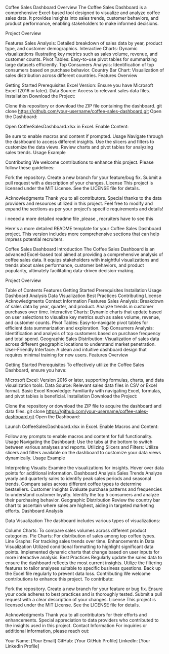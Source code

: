 
 Coffee Sales Dashboard
Overview
The Coffee Sales Dashboard is a comprehensive Excel-based tool designed to visualize and analyze coffee sales data. It provides insights into sales trends, customer behaviors, and product performance, enabling stakeholders to make informed decisions.

Project Overview <!-- Replace with your image path -->

Features
Sales Analysis: Detailed breakdown of sales data by year, product type, and customer demographics.
Interactive Charts: Dynamic visualizations illustrating key metrics such as sales volume, revenue, and customer counts.
Pivot Tables: Easy-to-use pivot tables for summarizing large datasets efficiently.
Top Consumers Analysis: Identification of top consumers based on purchase behavior.
Country Bar Chart: Visualization of sales distribution across different countries.
Features Overview <!-- Replace with your image path -->

Getting Started
Prerequisites
Excel Version: Ensure you have Microsoft Excel (2016 or later).
Data Source: Access to relevant sales data files.
Installation
Download the Project:

Clone this repository or download the ZIP file containing the dashboard.
git clone https://github.com/your-username/coffee-sales-dashboard.git
Open the Dashboard:

Open CoffeeSalesDashboard.xlsx in Excel.
Enable Content:

Be sure to enable macros and content if prompted.
Usage
Navigate through the dashboard to access different insights.
Use the slicers and filters to customize the data views.
Review charts and pivot tables for analyzing sales trends.
Usage Example <!-- Replace with your image path -->

Contributing
We welcome contributions to enhance this project. Please follow these guidelines:

Fork the repository.
Create a new branch for your feature/bug fix.
Submit a pull request with a description of your changes.
License
This project is licensed under the MIT License. See the 
LICENSE file for details.

Acknowledgments
Thank you to all contributors.
Special thanks to the data providers and resources utilized in this project.
Feel free to modify and expand the sections as per your project’s specific requirements and details!

i neeed a more detailed readme file ,please , recruiters have to see this

Here's a more detailed README template for your Coffee Sales Dashboard project. This version includes more comprehensive sections that can help impress potential recruiters.

Coffee Sales Dashboard
Introduction
The Coffee Sales Dashboard is an advanced Excel-based tool aimed at providing a comprehensive analysis of coffee sales data. It equips stakeholders with insightful visualizations and trends about sales performance, customer behaviors, and product popularity, ultimately facilitating data-driven decision-making.

Project Overview <!-- Replace with your image path -->

Table of Contents
Features
Getting Started
Prerequisites
Installation
Usage
Dashboard Analysis
Data Visualization
Best Practices
Contributing
License
Acknowledgments
Contact Information
Features
Sales Analysis: Breakdown of sales data by year, quarter, and product. Analyze trends in customer purchases over time.
Interactive Charts: Dynamic charts that update based on user selections to visualize key metrics such as sales volume, revenue, and customer counts.
Pivot Tables: Easy-to-navigate pivot tables for efficient data summarization and exploration.
Top Consumers Analysis: Identification and analysis of top customers based on purchase frequency and total spend.
Geographic Sales Distribution: Visualization of sales data across different geographic locations to understand market penetration.
User-Friendly Interface: A clean and intuitive dashboard design that requires minimal training for new users.
Features Overview <!-- Replace with your image path -->

Getting Started
Prerequisites
To effectively utilize the Coffee Sales Dashboard, ensure you have:

Microsoft Excel: Version 2016 or later, supporting formulas, charts, and data visualization tools.
Data Source: Relevant sales data files in CSV or Excel format.
Basic Excel Knowledge: Familiarity with navigating Excel, formulas, and pivot tables is beneficial.
Installation
Download the Project:

Clone the repository or download the ZIP file to acquire the dashboard and data files.
git clone https://github.com/your-username/coffee-sales-dashboard.git
Open the Dashboard:

Launch CoffeeSalesDashboard.xlsx in Excel.
Enable Macros and Content:

Follow any prompts to enable macros and content for full functionality.
Usage
Navigating the Dashboard:
Use the tabs at the bottom to switch between various analyses and reports.
Utilizing Slicers and Filters:
Utilize slicers and filters available on the dashboard to customize your data views dynamically.
Usage Example <!-- Replace with your image path -->

Interpreting Visuals:
Examine the visualizations for insights. Hover over data points for additional information.
Dashboard Analysis
Sales Trends
Analyze yearly and quarterly sales to identify peak sales periods and seasonal trends.
Compare sales across different coffee types to determine bestsellers.
Customer Insights
Evaluate purchase patterns and frequencies to understand customer loyalty.
Identify the top 5 consumers and analyze their purchasing behavior.
Geographic Distribution
Review the country bar chart to ascertain where sales are highest, aiding in targeted marketing efforts.
Dashboard Analysis <!-- Replace with your image path -->

Data Visualization
The dashboard includes various types of visualizations:

Column Charts: To compare sales volumes across different product categories.
Pie Charts: For distribution of sales among top coffee types.
Line Graphs: For tracking sales trends over time.
Enhancements in Data Visualization
Utilized conditional formatting to highlight significant data points.
Implemented dynamic charts that change based on user inputs for more interactive analysis.
Best Practices
Regularly update the sales data to ensure the dashboard reflects the most current insights.
Utilize the filtering features to tailor analyses suitable to specific business questions.
Back up the Excel file regularly to prevent data loss.
Contributing
We welcome contributions to enhance this project. To contribute:

Fork the repository.
Create a new branch for your feature or bug fix.
Ensure your code adheres to best practices and is thoroughly tested.
Submit a pull request with a clear description of your changes.
License
This project is licensed under the MIT License. See the 
LICENSE file for details.

Acknowledgments
Thank you to all contributors for their efforts and enhancements.
Special appreciation to data providers who contributed to the insights used in this project.
Contact Information
For inquiries or additional information, please reach out:

Your Name: [Your Email]
GitHub: [Your GitHub Profile]
LinkedIn: [Your LinkedIn Profile]
